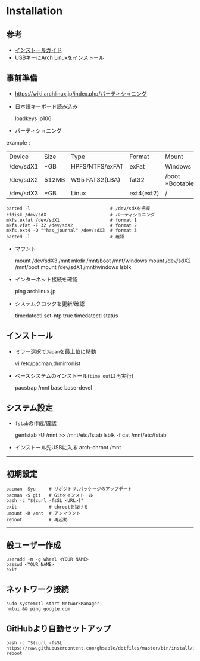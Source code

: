 # Installation
## 参考
- [インストールガイド](https://wiki.archlinux.jp/index.php/インストールガイド)
- [USBキーにArch Linuxをインストール](https://wiki.archlinux.jp/index.php/USB_キーに_Arch_Linux_をインストール)

## 事前準備
- https://wiki.archlinux.jp/index.php/パーティショニング

- 日本語キーボード読み込み

    loadkeys jp106

- パーティショニング

example :
<table style="table-layout:fixed;" width="100%">
  <tbody align="left">
    <tr>
      <td>Device</td>
      <td>Size</td>
      <td>Type</td>
      <td>Format</td>
      <td>Mount</td>
    </tr>
    <tr>
      <td>/dev/sdX1</td>
      <td>*GB</td>
      <td>HPFS/NTFS/exFAT</td>
      <td>exFat</td>
      <td>Windows</td>
    </tr>
    <tr>
      <td>/dev/sdX2</td>
      <td>512MB</td>
      <td>W95 FAT32(LBA)</td>
      <td>fat32</td>
      <td>/boot *Bootable</td>
    </tr>
    <tr>
      <td>/dev/sdX3</td>
      <td>*GB</td>
      <td>Linux</td>
      <td>ext4(ext2)</td>
      <td>/</td>
    </tr>
  </tbody>
</table>

    parted -l                              # /dev/sdXを把握
    cfdisk /dev/sdX                        # パーティショニング
    mkfs.exfat /dev/sdX1                   # format 1
    mkfs.vfat -F 32 /dev/sdX2              # format 2
    mkfs.ext4 -O "^has_journal" /dev/sdX3  # format 3
    parted -l                              # 確認

- マウント

    mount /dev/sdX3 /mnt
    mkdir /mnt/boot /mnt/windows
    mount /dev/sdX2 /mnt/boot
    mount /dev/sdX1 /mnt/windows
    lsblk

- インターネット接続を確認

    ping archlinux.jp

- システムクロックを更新/確認

    timedatectl set-ntp true
    timedatectl status

## インストール
- ミラー選択で`Japan`を最上位に移動

    vi /etc/pacman.d/mirrorlist

- ベースシステムのインストール(`time out`は再実行)

    pacstrap /mnt base base-devel

## システム設定
- `fstab`の作成/確認

    genfstab -U /mnt >> /mnt/etc/fstab
    lsblk -f
    cat /mnt/etc/fstab

- インストール先USBに入る
    arch-chroot /mnt

- - -

## 初期設定
    pacman -Syu     # リポジトリ,パッケージのアップデート
    pacman -S git   # Gitをインストール
    bash -c "$(curl -fsSL <URL>)"
    exit            # chrootを抜ける
    umount -R /mnt  # アンマウント
    reboot          # 再起動

- - -

## 般ユーザー作成
    useradd -m -g wheel <YOUR NAME>
    passwd <YOUR NAME>
    exit

## ネットワーク接続
    sudo systemctl start NetworkManager
    nmtui && ping google.com

## GitHubより自動セットアップ
    bash -c "$(curl -fsSL https://raw.githubusercontent.com/ghsable/dotfiles/master/bin/install/install.sh)"
    reboot
